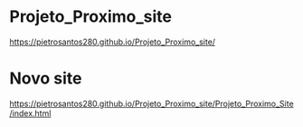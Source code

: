 # Projeto_Proximo_site

https://pietrosantos280.github.io/Projeto_Proximo_site/

# Novo site

https://pietrosantos280.github.io/Projeto_Proximo_site/Projeto_Proximo_Site/index.html

